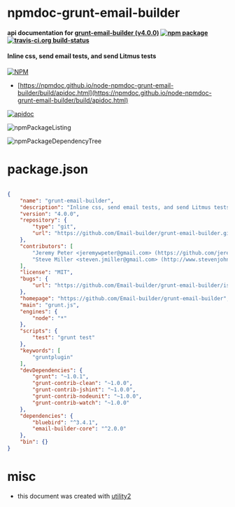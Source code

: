 # npmdoc-grunt-email-builder

#### api documentation for  [grunt-email-builder (v4.0.0)](https://github.com/Email-builder/grunt-email-builder)  [![npm package](https://img.shields.io/npm/v/npmdoc-grunt-email-builder.svg?style=flat-square)](https://www.npmjs.org/package/npmdoc-grunt-email-builder) [![travis-ci.org build-status](https://api.travis-ci.org/npmdoc/node-npmdoc-grunt-email-builder.svg)](https://travis-ci.org/npmdoc/node-npmdoc-grunt-email-builder)

#### Inline css, send email tests, and send Litmus tests

[![NPM](https://nodei.co/npm/grunt-email-builder.png?downloads=true&downloadRank=true&stars=true)](https://www.npmjs.com/package/grunt-email-builder)

- [https://npmdoc.github.io/node-npmdoc-grunt-email-builder/build/apidoc.html](https://npmdoc.github.io/node-npmdoc-grunt-email-builder/build/apidoc.html)

[![apidoc](https://npmdoc.github.io/node-npmdoc-grunt-email-builder/build/screenCapture.buildCi.browser.%252Ftmp%252Fbuild%252Fapidoc.html.png)](https://npmdoc.github.io/node-npmdoc-grunt-email-builder/build/apidoc.html)

![npmPackageListing](https://npmdoc.github.io/node-npmdoc-grunt-email-builder/build/screenCapture.npmPackageListing.svg)

![npmPackageDependencyTree](https://npmdoc.github.io/node-npmdoc-grunt-email-builder/build/screenCapture.npmPackageDependencyTree.svg)



# package.json

```json

{
    "name": "grunt-email-builder",
    "description": "Inline css, send email tests, and send Litmus tests",
    "version": "4.0.0",
    "repository": {
        "type": "git",
        "url": "https://github.com/Email-builder/grunt-email-builder.git"
    },
    "contributors": [
        "Jeremy Peter <jeremywpeter@gmail.com> (https://github.com/jeremypeter)",
        "Steve Miller <steven.jmiller@gmail.com> (http://www.stevenjohnmiller.com.au)"
    ],
    "license": "MIT",
    "bugs": {
        "url": "https://github.com/Email-builder/grunt-email-builder/issues"
    },
    "homepage": "https://github.com/Email-builder/grunt-email-builder",
    "main": "grunt.js",
    "engines": {
        "node": "*"
    },
    "scripts": {
        "test": "grunt test"
    },
    "keywords": [
        "gruntplugin"
    ],
    "devDependencies": {
        "grunt": "~1.0.1",
        "grunt-contrib-clean": "~1.0.0",
        "grunt-contrib-jshint": "~1.0.0",
        "grunt-contrib-nodeunit": "~1.0.0",
        "grunt-contrib-watch": "~1.0.0"
    },
    "dependencies": {
        "bluebird": "^3.4.1",
        "email-builder-core": "^2.0.0"
    },
    "bin": {}
}
```



# misc
- this document was created with [utility2](https://github.com/kaizhu256/node-utility2)
